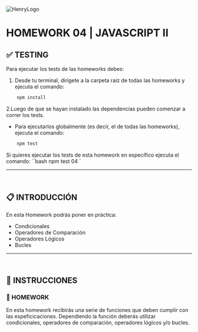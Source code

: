 ![HenryLogo](../Assets//logoBannerHenry.png)

# **HOMEWORK 04 | JAVASCRIPT II**

## **✅ TESTING**

Para ejecutar los tests de las homeworks debes:

1. Desde tu terminal, dirígete a la carpeta raíz de todas las homeworks y ejecuta el comando:

```bash
    npm install
```

2.Luego de que se hayan instalado las dependencias pueden comenzar a correr los tests.

- Para ejecutarlos globalmente (es decir, el de todas las homeworks), ejecuta el comando:

```bash
    npm test
```

 Si quieres ejecutar los tests de esta homework en específico ejecuta el comando:
``bash
    npm test 04
`

---

</br >

## **📋 INTRODUCCIÓN**

En esta Homework podrás poner en práctica:

- Condicionales
- Operadores de Comparación
- Operadores Lógicos
- Bucles

---

</br >

## **📌 INSTRUCCIONES**

### **📍 HOMEWORK**

En esta homework recibirás una serie de funciones que deben cumplir con las espeficicaciones. Dependiendo la función deberás utilizar condicionales, operadores de comparación, operadores lógicos y/o bucles.
